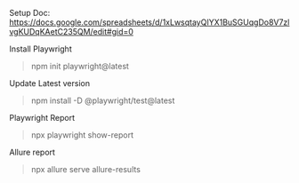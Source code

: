 Setup Doc: https://docs.google.com/spreadsheets/d/1xLwsqtayQIYX1BuSGUqgDo8V7zlvgKUDqKAetC235QM/edit#gid=0

Install Playwright
> npm init playwright@latest

Update Latest version
> npm install -D @playwright/test@latest

Playwright Report
> npx playwright show-report

Allure report
> npx allure serve allure-results
